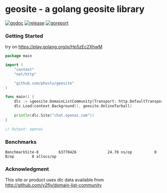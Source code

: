 # geosite - a golang geosite library

[![godoc][godoc-img]][godoc] [![release][release-img]][release] [![goreport][goreport-img]][goreport]

### Getting Started

try on https://play.golang.org/p/Hp5zEc2XhwM
```go
package main

import (
	"context"
	"net/http"

	"github.com/phuslu/geosite"
)

func main() {
	dlc := &geosite.DomainListCommunity{Transport: http.DefaultTransport}
	dlc.Load(context.Background(), geosite.OnlineTarball)
	
	println(dlc.Site("chat.openai.com"))
}

// Output: openai
```

### Benchmarks
```
BenchmarkSite-8         63770426              24.70 ns/op          0 B/op        0 allocs/op
```

### Acknowledgment
This site or product uses dlc data available from http://github.com/v2fly/domain-list-community

[godoc-img]: http://img.shields.io/badge/godoc-reference-blue.svg
[godoc]: https://godoc.org/github.com/phuslu/geosite
[release-img]: https://img.shields.io/github/v/tag/phuslu/geosite?label=release
[release]: https://github.com/phuslu/geosite/releases
[goreport-img]: https://goreportcard.com/badge/github.com/phuslu/geosite
[goreport]: https://goreportcard.com/report/github.com/phuslu/geosite
